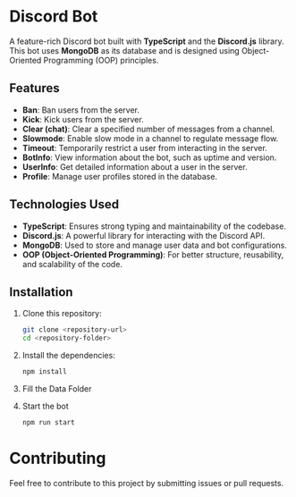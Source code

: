 # Discord Bot

A feature-rich Discord bot built with **TypeScript** and the **Discord.js** library. This bot uses **MongoDB** as its database and is designed using Object-Oriented Programming (OOP) principles.  

## Features  
- **Ban**: Ban users from the server.  
- **Kick**: Kick users from the server.  
- **Clear (chat)**: Clear a specified number of messages from a channel.  
- **Slowmode**: Enable slow mode in a channel to regulate message flow.  
- **Timeout**: Temporarily restrict a user from interacting in the server.  
- **BotInfo**: View information about the bot, such as uptime and version.  
- **UserInfo**: Get detailed information about a user in the server.  
- **Profile**: Manage user profiles stored in the database.  

## Technologies Used  
- **TypeScript**: Ensures strong typing and maintainability of the codebase.  
- **Discord.js**: A powerful library for interacting with the Discord API.  
- **MongoDB**: Used to store and manage user data and bot configurations.  
- **OOP (Object-Oriented Programming)**: For better structure, reusability, and scalability of the code.  

## Installation  
1. Clone this repository:  
   ```bash  
   git clone <repository-url>  
   cd <repository-folder>
   ```

2. Install the dependencies:  
   ```bash  
   npm install
   ```

3. Fill the Data Folder

4. Start the bot
   ```bash
   npm run start
   ```

# Contributing
Feel free to contribute to this project by submitting issues or pull requests.
